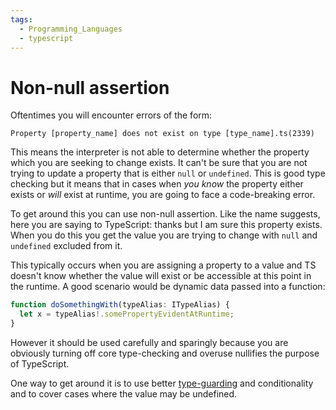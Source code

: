 ```yaml
---
tags:
  - Programming_Languages
  - typescript
---
```


# Non-null assertion

Oftentimes you will encounter errors of the form:

`Property [property_name] does not exist on type [type_name].ts(2339)`

This means the interpreter is not able to determine whether the property which you are seeking to change exists. It can't be sure that you are not trying to update a property that is either `null` or `undefined`. This is good type checking but it means that in cases when _you know_ the property either exists or _will_ exist at runtime, you are going to face a code-breaking error.

To get around this you can use non-null assertion. Like the name suggests, here you are saying to TypeScript: thanks but I am sure this property exists. When you do this you get the value you are trying to change with `null` and `undefined` excluded from it.

This typically occurs when you are assigning a property to a value and TS doesn't know whether the value will exist or be accessible at this point in the runtime. A good scenario would be dynamic data passed into a function:

```ts
function doSomethingWith(typeAlias: ITypeAlias) {
  let x = typeAlias!.somePropertyEvidentAtRuntime;
}
```

However it should be used carefully and sparingly because you are obviously turning off core type-checking and overuse nullifies the purpose of TypeScript.

One way to get around it is to use better [type-guarding](./Type_guarding_and_narrowing.md) and conditionality and to cover cases where the value may be undefined.
